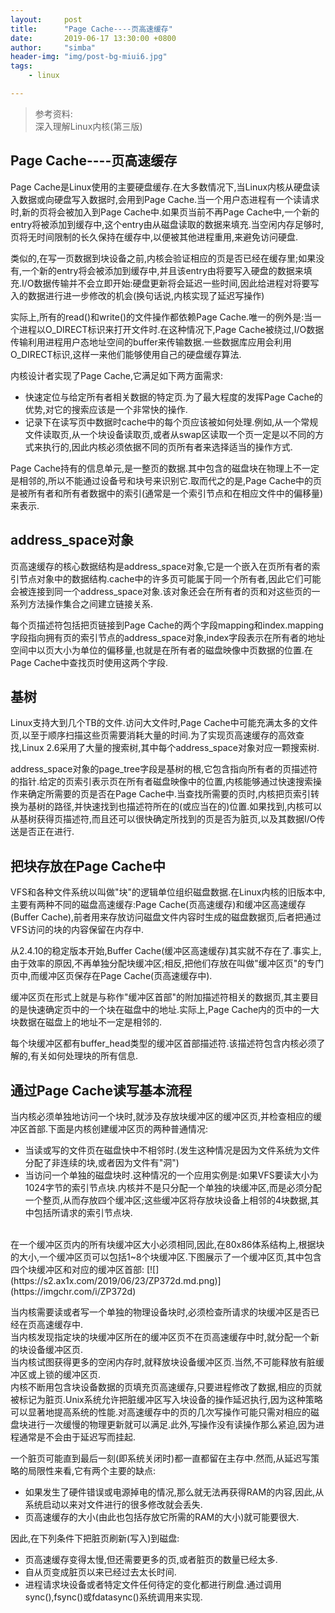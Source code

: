 ```yaml
---
layout:     post
title:      "Page Cache----页高速缓存"
date:       2019-06-17 13:30:00 +0800
author:     "simba"
header-img: "img/post-bg-miui6.jpg"
tags:
    - linux

---
```


>参考资料:<br>
深入理解Linux内核(第三版)

##	Page Cache----页高速缓存
Page Cache是Linux使用的主要硬盘缓存.在大多数情况下,当Linux内核从硬盘读入数据或向硬盘写入数据时,会用到Page Cache.当一个用户态进程有一个读请求时,新的页将会被加入到Page Cache中.如果页当前不再Page Cache中,一个新的entry将被添加到缓存中,这个entry由从磁盘读取的数据来填充.当空闲内存足够时,页将无时间限制的长久保持在缓存中,以便被其他进程重用,来避免访问硬盘.<br>

类似的,在写一页数据到块设备之前,内核会验证相应的页是否已经在缓存里;如果没有,一个新的entry将会被添加到缓存中,并且该entry由将要写入硬盘的数据来填充.I/O数据传输并不会立即开始:硬盘更新将会延迟一些时间,因此给进程对将要写入的数据进行进一步修改的机会(换句话说,内核实现了延迟写操作)<br>

实际上,所有的read()和write()的文件操作都依赖Page Cache.唯一的例外是:当一个进程以O_DIRECT标识来打开文件时.在这种情况下,Page Cache被绕过,I/O数据传输利用进程用户态地址空间的buffer来传输数据.一些数据库应用会利用O_DIRECT标识,这样一来他们能够使用自己的硬盘缓存算法.<br>

内核设计者实现了Page Cache,它满足如下两方面需求:
*	快速定位与给定所有者相关数据的特定页.为了最大程度的发挥Page Cache的优势,对它的搜索应该是一个非常快的操作.
*	记录下在读写页中数据时cache中的每个页应该被如何处理.例如,从一个常规文件读取页,从一个块设备读取页,或者从swap区读取一个页一定是以不同的方式来执行的,因此内核必须依据不同的页所有者来选择适当的操作方式.


Page Cache持有的信息单元,是一整页的数据.其中包含的磁盘块在物理上不一定是相邻的,所以不能通过设备号和块号来识别它.取而代之的是,Page Cache中的页是被所有者和所有者数据中的索引(通常是一个索引节点和在相应文件中的偏移量)来表示.


## address_space对象
页高速缓存的核心数据结构是address_space对象,它是一个嵌入在页所有者的索引节点对象中的数据结构.cache中的许多页可能属于同一个所有者,因此它们可能会被连接到同一个address_space对象.该对象还会在所有者的页和对这些页的一系列方法操作集合之间建立链接关系.<br>

每个页描述符包括把页链接到Page Cache的两个字段mapping和index.mapping字段指向拥有页的索引节点的address_space对象,index字段表示在所有者的地址空间中以页大小为单位的偏移量,也就是在所有者的磁盘映像中页数据的位置.在Page Cache中查找页时使用这两个字段.


## 基树
Linux支持大到几个TB的文件.访问大文件时,Page Cache中可能充满太多的文件页,以至于顺序扫描这些页需要消耗大量的时间.为了实现页高速缓存的高效查找,Linux 2.6采用了大量的搜索树,其中每个address_space对象对应一颗搜索树.<br>

address_space对象的page_tree字段是基树的根,它包含指向所有者的页描述符的指针.给定的页索引表示页在所有者磁盘映像中的位置,内核能够通过快速搜索操作来确定所需要的页是否在Page Cache中.当查找所需要的页时,内核把页索引转换为基树的路径,并快速找到也描述符所在的(或应当在的)位置.如果找到,内核可以从基树获得页描述符,而且还可以很快确定所找到的页是否为脏页,以及其数据I/O传送是否正在进行.


## 把块存放在Page Cache中
VFS和各种文件系统以叫做"块"的逻辑单位组织磁盘数据.在Linux内核的旧版本中,主要有两种不同的磁盘高速缓存:Page Cache(页高速缓存)和缓冲区高速缓存(Buffer Cache),前者用来存放访问磁盘文件内容时生成的磁盘数据页,后者把通过VFS访问的块的内容保留在内存中.<br>

从2.4.10的稳定版本开始,Buffer Cache(缓冲区高速缓存)其实就不存在了.事实上,由于效率的原因,不再单独分配块缓冲区;相反,把他们存放在叫做"缓冲区页"的专门页中,而缓冲区页保存在Page Cache(页高速缓存中).<br>

缓冲区页在形式上就是与称作"缓冲区首部"的附加描述符相关的数据页,其主要目的是快速确定页中的一个块在磁盘中的地址.实际上,Page Cache内的页中的一大块数据在磁盘上的地址不一定是相邻的.<br>

每个块缓冲区都有buffer_head类型的缓冲区首部描述符.该描述符包含内核必须了解的,有关如何处理块的所有信息.


## 通过Page Cache读写基本流程
当内核必须单独地访问一个块时,就涉及存放块缓冲区的缓冲区页,并检查相应的缓冲区首部.下面是内核创建缓冲区页的两种普通情况:
*	当读或写的文件页在磁盘快中不相邻时.(发生这种情况是因为文件系统为文件分配了非连续的块,或者因为文件有"洞")
*	当访问一个单独的磁盘块时.这种情况的一个应用实例是:如果VFS要读大小为1024字节的索引节点块.内核并不是只分配一个单独的块缓冲区,而是必须分配一个整页,从而存放四个缓冲区;这些缓冲区将存放块设备上相邻的4块数据,其中包括所请求的索引节点块.

<br>
在一个缓冲区页内的所有块缓冲区大小必须相同,因此,在80x86体系结构上,根据块的大小,一个缓冲区页可以包括1~8个块缓冲区.下图展示了一个缓冲区页,其中包含四个块缓冲区和对应的缓冲区首部:
[![](https://s2.ax1x.com/2019/06/23/ZP372d.md.png)](https://imgchr.com/i/ZP372d)

当内核需要读或者写一个单独的物理设备块时,必须检查所请求的块缓冲区是否已经在页高速缓存中.<br>
当内核发现指定块的块缓冲区所在的缓冲区页不在页高速缓存中时,就分配一个新的块设备缓冲区页.<br>
当内核试图获得更多的空闲内存时,就释放块设备缓冲区页.当然,不可能释放有脏缓冲区或上锁的缓冲区页.<br>
内核不断用包含块设备数据的页填充页高速缓存,只要进程修改了数据,相应的页就被标记为脏页.Unix系统允许把脏缓冲区写入块设备的操作延迟执行,因为这种策略可以显著地提高系统的性能.对高速缓存中的页的几次写操作可能只需对相应的磁盘块进行一次缓慢的物理更新就可以满足.此外,写操作没有读操作那么紧迫,因为进程通常是不会由于延迟写而挂起.<br>

一个脏页可能直到最后一刻(即系统关闭时)都一直都留在主存中.然而,从延迟写策略的局限性来看,它有两个主要的缺点:
*	如果发生了硬件错误或电源掉电的情况,那么就无法再获得RAM的内容,因此,从系统启动以来对文件进行的很多修改就会丢失.
*	页高速缓存的大小(由此也包括存放它所需的RAM的大小)就可能要很大.

因此,在下列条件下把脏页刷新(写入)到磁盘:
*	页高速缓存变得太慢,但还需要更多的页,或者脏页的数量已经太多.
*	自从页变成脏页以来已经过去太长时间.
*	进程请求块设备或者特定文件任何待定的变化都进行刷盘.通过调用sync(),fsync()或fdatasync()系统调用来实现.
